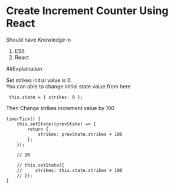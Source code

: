 # Create Increment Counter Using React

Should have Knowledge in <br />
1. ES6  <br />
2. React <br />


##Explaination

Set strikes initial value is 0. <br />
You can able to change initial state value from here <br />
``` Es6 React JavaScript 
 this.state = {	strikes: 0 };
```

Then Change strikes increment value by 100 <br />
``` Es6 React JavaScript 
timerTick() {
	this.setState((prevState) => {
		return {
			strikes: prevState.strikes + 100
		};
	});

	// OR 

	// this.setState({
	//     strikes: this.state.strikes + 100
	// });
}
```